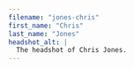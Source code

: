 ```yaml
---
filename: "jones-chris"
first_name: "Chris"
last_name: "Jones"
headshot_alt: |
  The headshot of Chris Jones.
---
```

